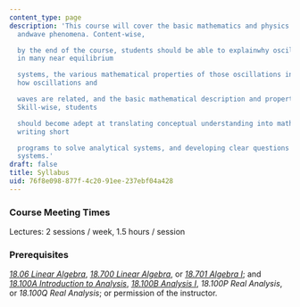 ```yaml
---
content_type: page
description: 'This course will cover the basic mathematics and physics of oscillatory
  andwave phenomena. Content-wise,

  by the end of the course, students should be able to explainwhy oscillations appear
  in many near equilibrium

  systems, the various mathematical properties of those oscillations in various contexts,
  how oscillations and

  waves are related, and the basic mathematical description and properties of a wave.
  Skill-wise, students

  should become adept at translating conceptual understanding into mathematical explanations,
  writing short

  programs to solve analytical systems, and developing clear questions about physical
  systems.'
draft: false
title: Syllabus
uid: 76f8e098-877f-4c20-91ee-237ebf04a428
---
```

### **Course Meeting Times**

Lectures: 2 sessions / week, 1.5 hours / session

### **Prerequisites**

[*18.06 Linear Algebra*](https://ocw.mit.edu/courses/18-06sc-linear-algebra-fall-2011), [*18.700 Linear Algebra*](https://ocw.mit.edu/courses/18-700-linear-algebra-fall-2013), or [*18.701 Algebra I*](https://ocw.mit.edu/courses/18-701-algebra-i-fall-2010); and [*18.100A Introduction to Analysis*](https://ocw.mit.edu/courses/18-100a-introduction-to-analysis-fall-2012), [*18.100B Analysis I*](https://ocw.mit.edu/courses/18-100b-analysis-i-fall-2010), *18.100P Real Analysis*, or *18.100Q Real Analysis*; or permission of the instructor.